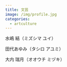 ```yaml
---
title: 文芸
image: /img/profile.jpg
categories:
  - artculture
---
```

水嶋 結（ミズシマ ユイ）

田代あゆみ（タシロ アユミ）

大内 瑞月（オオウチ ミヅキ）
